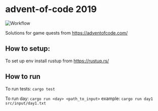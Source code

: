 # advent-of-code 2019

![Workflow](https://github.com/vteremasov/advent-of-code/workflows/Rust/badge.svg)

Solutions for game quests from https://adventofcode.com/

## How to setup:

To set up env install rustup from https://rustup.rs/

## How to run

To run tests: `cargo test`

To run day: `cargo run <day> <path_to_input>` example: `cargo run day1 src/input/day1.txt`
